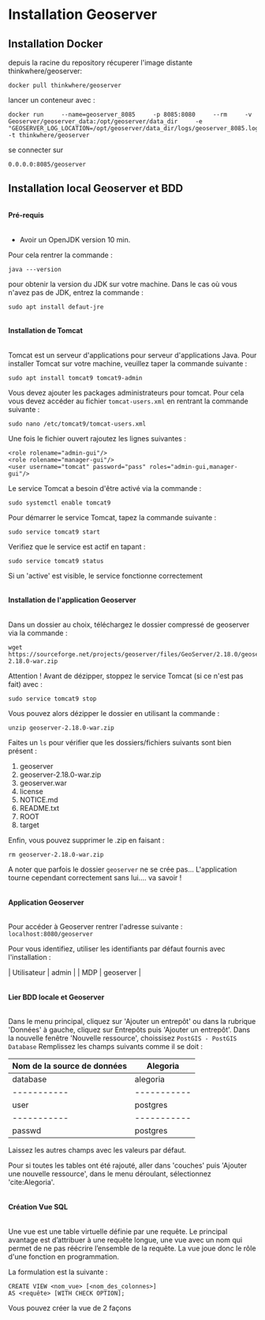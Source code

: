 # Installation Geoserver 

## Installation Docker

depuis la racine du repository récuperer l'image distante thinkwhere/geoserver:
```
docker pull thinkwhere/geoserver
```
lancer un conteneur avec :
```
docker run     --name=geoserver_8085     -p 8085:8080     --rm     -v Geoserver/geoserver_data:/opt/geoserver/data_dir     -e "GEOSERVER_LOG_LOCATION=/opt/geoserver/data_dir/logs/geoserver_8085.log"     -t thinkwhere/geoserver
```
se connecter sur 
```
0.0.0.0:8085/geoserver
```

## Installation local Geoserver et BDD


######        ######
#### Pré-requis ####
######        ######

- Avoir un OpenJDK version 10 min.

Pour cela rentrer la commande :
```
java ---version
```
pour obtenir la version du JDK sur votre machine.
Dans le cas où vous n'avez pas de JDK, entrez la commande :
```
sudo apt install defaut-jre
```


######                    ######
#### Installation de Tomcat ####
######                    ######

Tomcat est un serveur d'applications pour serveur d'applications Java.
Pour installer Tomcat sur votre machine, veuillez taper la commande suivante :
```
sudo apt install tomcat9 tomcat9-admin
```

Vous devez ajouter les packages administrateurs pour tomcat. Pour cela vous devez accéder au fichier `tomcat-users.xml` en rentrant la commande suivante :
```
sudo nano /etc/tomcat9/tomcat-users.xml
```
Une fois le fichier ouvert rajoutez les lignes suivantes :
```
<role rolename="admin-gui"/>
<role rolename="manager-gui"/>
<user username="tomcat" password="pass" roles="admin-gui,manager-gui"/>
```

Le service Tomcat a besoin d'être activé via la commande :
```
sudo systemctl enable tomcat9
```

Pour démarrer le service Tomcat, tapez la commande suivante :
```
sudo service tomcat9 start
```

Verifiez que le service est actif en tapant :
```
sudo service tomcat9 status
```
Si un 'active' est visible, le service fonctionne correctement



######                                     ######
#### Installation de l'application Geoserver ####
######                                     ######

Dans un dossier au choix, téléchargez le dossier compressé de geoserver via la commande :
```
wget https://sourceforge.net/projects/geoserver/files/GeoServer/2.18.0/geoserver-2.18.0-war.zip
```

Attention ! Avant de dézipper, stoppez le service Tomcat (si ce n'est pas fait) avec :
```
sudo service tomcat9 stop
```

Vous pouvez alors dézipper le dossier en utilisant la commande :
```
unzip geoserver-2.18.0-war.zip
```

Faites un `ls` pour vérifier que les dossiers/fichiers suivants sont bien présent :
1. geoserver
2. geoserver-2.18.0-war.zip
3. geoserver.war
4. license
5. NOTICE.md
6. README.txt
7. ROOT
8. target

Enfin, vous pouvez supprimer le .zip en faisant :
```
rm geoserver-2.18.0-war.zip
```

A noter que parfois le dossier `geoserver` ne se crée pas... L'application tourne cependant correctement sans lui.... va savoir !



######                   ######
#### Application Geoserver ####
######                   ######

Pour accéder à Geoserver rentrer l'adresse suivante : `localhost:8080/geoserver`

Pour vous identifiez, utiliser les identifiants par défaut fournis avec l'installation :

| Utilisateur | admin |
| MDP | geoserver |



######                          ######
#### Lier BDD locale et Geoserver ####
######                          ######

Dans le menu principal, cliquez sur 'Ajouter un entrepôt' ou dans la rubrique 'Données' à gauche, cliquez sur Entrepôts puis 'Ajouter un entrepôt'.
Dans la nouvelle fenêtre 'Nouvelle ressource', choissisez `PostGIS - PostGIS Database`
Remplissez les champs suivants comme il se doit :

| Nom de la source de données| Alegoria |
| ----------- | ----------- |
| database| alegoria |
| ----------- | ----------- |
| user | postgres |
| ----------- | ----------- |
| passwd | postgres |

Laissez les autres champs avec les valeurs par défaut.

Pour si toutes les tables ont été rajouté, aller dans 'couches' puis 'Ajouter une nouvelle ressource', dans le menu déroulant, sélectionnez 'cite:Alegoria'.



######              ######
#### Création Vue SQL ####
######              ######

Une vue est une table virtuelle définie par une requête. Le principal avantage est d’attribuer à une requête longue, une vue avec un nom qui permet de ne pas réécrire l’ensemble de la requête. La vue joue donc le rôle d'une fonction en programmation.

La formulation est la suivante :
```
CREATE VIEW <nom_vue> [<nom_des_colonnes>]
AS <requête> [WITH CHECK OPTION];
```

Vous pouvez créer la vue de 2 façons


